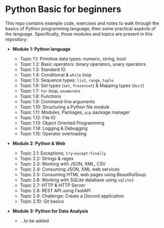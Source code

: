# Python Basic for beginners

This repo contains example code, exercises and notes to walk through the basics of Python programming language, then some practical aspects of the language. Specifically, those modules and topics are present in this repository:

* **Module 1: Python language**
  * Topic 1.1: Primitive data types: numeric, string, bool
  * Topic 1.2: Basic operators: binary operators, unary operators
  * Topic 1.3: Standard IO
  * Topic 1.4: Conditional & `while` loop
  * Topic 1.5: Sequence types: `list`, `range`, `tuple`
  * Topic 1.6: Set types (`set`, `frozenset`) & Mapping types (`dict`)
  * Topic 1.7: `for` loop, `enumerate`
  * Topic 1.8: Functions
  * Topic 1.9: Command-line arguments
  * Topic 1.10: Structuring a Python file module
  * Topic 1.11: Modules, Packages, `pip` package manager
  * Topic 1.12: File IO
  * Topic 1.13: Object Oriented Programming
  * Topic 1.14: Logging & Debugging
  * Topic 1.15: Operator overloading

* **Module 2: Python & Web**
  * Topic 2.1: Exceptions, `try`-`except`-`finally`
  * Topic 2.2: Strings & regex
  * Topic 2.3: Working with JSON, XML, CSV
  * Topic 2.4: Consuming JSON, XML web services
  * Topic 2.5: Consuming HTML web pages using BeautifulSoup
  * Topic 2.6: Working with SQLite database using `sqlite3`
  * Topic 2.7: HTTP & HTTP Server
  * Topic 2.8: REST API using FastAPI
  * Topic 2.9: Challenge: Create a Discord application
  * Topic 2.10: Git basics

* **Module 3: Python for Data Analysis**
  * ...to be added
